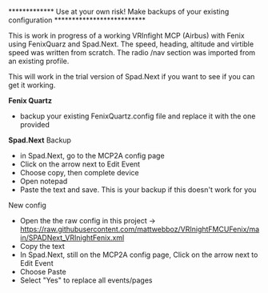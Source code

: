 ************* Use at your own risk!   Make backups of your existing configuration   **************************

This is work in progress of a working VRInfight MCP (Airbus) with Fenix using FenixQuarz and Spad.Next.    The speed, heading, altitude and virtible speed was written from scratch.   The radio /nav section was imported from an existing profile.

This will work in the trial version of Spad.Next if you want to see if you can get it working.

**Fenix Quartz**
- backup your existing FenixQuartz.config file and replace it with the one provided

**Spad.Next**
Backup
- in Spad.Next, go to the MCP2A config page
-   Click on the arrow next to Edit Event
-   Choose copy, then complete device
-   Open notepad
-   Paste the text and save.    This is your backup if this doesn't work for you

New config
  -   Open the the raw config in this project -> https://raw.githubusercontent.com/mattwebboz/VRInightFMCUFenix/main/SPADNext_VRInightFenix.xml
  -   Copy the text
  -   In Spad.Next, still on the MCP2A config page, Click on the arrow next to Edit Event
  -   Choose Paste
  -   Select "Yes" to replace all events/pages
